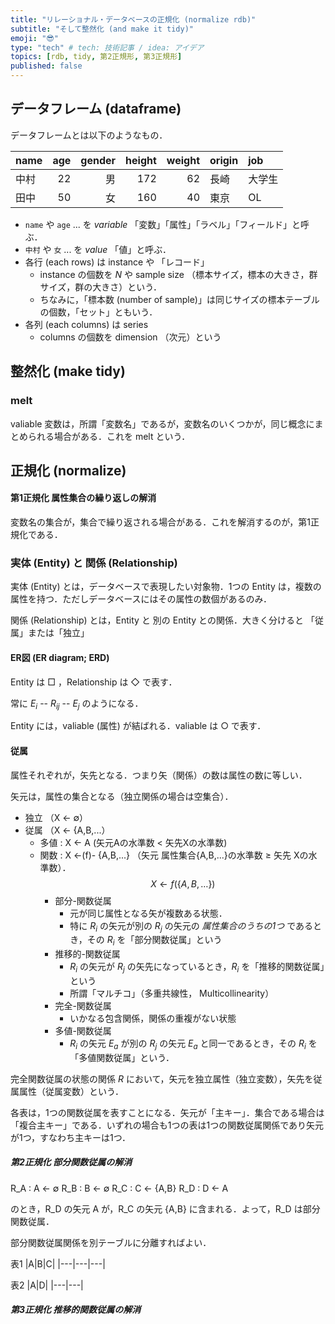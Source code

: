 ```yaml
---
title: "リレーショナル・データベースの正規化 (normalize rdb)"
subtitle: "そして整然化 (and make it tidy)"
emoji: "😎"
type: "tech" # tech: 技術記事 / idea: アイデア
topics: [rdb, tidy, 第2正規形, 第3正規形]
published: false
---
```

## データフレーム (dataframe)

データフレームとは以下のようなもの．

| name | age | gender | height | weight | origin | job |
|:--|--:|--:|--:|--:|:---|:---|
| 中村 | 22 | 男 | 172 | 62 | 長崎 | 大学生 |
| 田中 | 50 | 女 | 160 | 40 | 東京 | OL |

- `name` や `age` ... を *variable* 「変数」「属性」「ラベル」「フィールド」と呼ぶ．
- `中村` や `女` ... を *value* 「値」と呼ぶ．
- 各行 (each rows) は instance や 「レコード」
    - instance の個数を $N$ や sample size （標本サイズ，標本の大きさ，群サイズ，群の大きさ）という．
    - ちなみに，「標本数 (number of sample)」は同じサイズの標本テーブルの個数，「セット」ともいう．
- 各列 (each columns) は series
    - columns の個数を dimension （次元）という

## 整然化 (make tidy)

### melt

valiable 変数は，所謂「変数名」であるが，変数名のいくつかが，同じ概念にまとめられる場合がある．これを melt という．

## 正規化 (normalize)

#### 第1正規化 属性集合の繰り返しの解消

変数名の集合が，集合で繰り返される場合がある．これを解消するのが，第1正規化である．

### 実体 (Entity) と 関係 (Relationship)

実体 (Entity) とは，データベースで表現したい対象物．1つの Entity は，複数の属性を持つ．ただしデータベースにはその属性の数個があるのみ．

関係 (Relationship) とは，Entity と 別の Entity との関係．大きく分けると 「従属」または「独立」

#### ER図 (ER diagram; ERD)

Entity は □ ，Relationship は ◇ で表す．

常に $E_i$ -- $R_{ij}$ -- $E_j$ のようになる．

Entity には，valiable (属性) が結ばれる．valiable は ○ で表す．

#### 従属

属性それぞれが，矢先となる．つまり矢（関係）の数は属性の数に等しい．

矢元は，属性の集合となる（独立関係の場合は空集合）．

- 独立 （X ← ∅）
- 従属 （X ← {A,B,...）
    - 多値 : X ← A (矢元Aの水準数 < 矢先Xの水準数)
    - 関数 : X <-(f)- {A,B,...} （矢元 属性集合{A,B,...}の水準数 $\geq$ 矢先 Xの水準数）．$$X \leftarrow f(\{A,B,\dots\})$$
        - 部分-関数従属
            - 元が同じ属性となる矢が複数ある状態．
            - 特に $R_i$ の矢元が別の $R_j$ の矢元の *属性集合のうちの1つ* であるとき，その $R_i$ を「部分関数従属」という
        - 推移的-関数従属
            - $R_i$ の矢元が $R_j$ の矢先になっているとき，$R_i$ を「推移的関数従属」という
            - 所謂「マルチコ」（多重共線性， Multicollinearity）
        - 完全-関数従属
            - いかなる包含関係，関係の重複がない状態
        - 多値-関数従属
            - $R_i$ の矢元 $E_a$ が別の $R_j$ の矢元 $E_a$ と同一であるとき，その $R_i$ を「多値関数従属」という．

完全関数従属の状態の関係 $R$ において，矢元を独立属性（独立変数），矢先を従属属性（従属変数）という．

各表は，1つの関数従属を表すことになる．矢元が「主キー」．集合である場合は「複合主キー」である．いずれの場合も1つの表は1つの関数従属関係であり矢元が1つ，すなわち主キーは1つ．


##### 第2正規化 部分関数従属の解消

R_A : A <- ∅
R_B : B <- ∅
R_C : C <- {A,B}
R_D : D <- A

のとき，R_D の矢元 A が，R_C の矢元 {A,B} に含まれる．よって，R_D は部分関数従属．

部分関数従属関係を別テーブルに分離すればよい．

表1
|A|B|C|
|---|---|---|

表2
|A|D|
|---|---|

##### 第3正規化 推移的関数従属の解消



